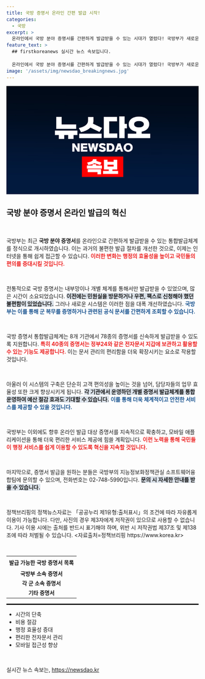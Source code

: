 ```yaml
---
title: 국방 증명서 온라인 간편 발급 시작!
categories:
  - 국방
excerpt: >
  온라인에서 국방 분야 증명서를 간편하게 발급받을 수 있는 시대가 열렸다! 국방부가 새로운 통합발급체계를 도입해 78종의 증명서를 신속히 발급할 수 있도록 개선했다. 이제 복잡한 절차는 잊고, 한 번의 클릭으로 필요한 증명서를 받아보세요!
feature_text: >
  ## firstkoreanews 실시간 뉴스 속보입니다.

  온라인에서 국방 분야 증명서를 간편하게 발급받을 수 있는 시대가 열렸다! 국방부가 새로운 통합발급체계를 도입해 78종의 증명서를 신속히 발급할 수 있도록 개선했다. 이제 복잡한 절차는 잊고, 한 번의 클릭으로 필요한 증명서를 받아보세요!
image: '/assets/img/newsdao_breakingnews.jpg'
---
```


<p><img src="/assets/img/newsdao_breakingnews.jpg" alt="firstkoreanews 속보" /></p>

<h2 data-ke-size="size26">국방 분야 증명서 온라인 발급의 혁신</h2>

<p data-ke-size="size16">&nbsp;</p>

<p>국방부는 최근 <strong>국방 분야 증명서</strong>를 온라인으로 간편하게 발급받을 수 있는 통합발급체계를 정식으로 개시하였습니다. 이는 과거의 불편한 발급 절차를 개선한 것으로, 이제는 인터넷을 통해 쉽게 접근할 수 있습니다. <b><span style="color: #ee2323;">이러한 변화는 행정의 효율성을 높이고 국민들의 편의를 증대시킬 것입니다.</span></b> </p>

<p data-ke-size="size16">&nbsp;</p>

<p>전통적으로 국방 증명서는 내부망이나 개별 체계를 통해서만 발급받을 수 있었으며, 많은 시간이 소요되었습니다. <b><span style="background-color: #21538527;">이전에는 민원실을 방문하거나 우편, 팩스로 신청해야 했던 불편함이 있었습니다.</span></b> 그러나 새로운 시스템은 이러한 점을 대폭 개선하였습니다. <b><span style="color: #1a5490;">국방부는 이를 통해 군 복무를 증명하거나 관련된 공식 문서를 간편하게 조회할 수 있습니다.</span></b></p>

<p data-ke-size="size16">&nbsp;</p>

<p>국방 증명서 통합발급체계는 8개 기관에서 78종의 증명서를 신속하게 발급받을 수 있도록 지원합니다. <b><span style="color: #ee2323;">특히 40종의 증명서는 정부24와 같은 전자문서 지갑에 보관하고 활용할 수 있는 기능도 제공합니다.</span></b> 이는 문서 관리의 편리함을 더욱 확장시키는 요소로 작용할 것입니다.</p>

<p data-ke-size="size16">&nbsp;</p>

<p>아울러 이 시스템의 구축은 단순히 고객 편의성을 높이는 것을 넘어, 담당자들의 업무 효율성 또한 크게 향상시키게 됩니다. <b><span style="background-color: #21538527;">각 기관에서 운영하던 개별 증명서 발급체계를 통합 운영하여 예산 절감 효과도 기대할 수 있습니다.</span></b> <b><span style="color: #1a5490;">이를 통해 더욱 체계적이고 안전한 서비스를 제공할 수 있을 것입니다.</span></b></p>

<p data-ke-size="size16">&nbsp;</p>

<p>국방부는 이외에도 향후 온라인 발급 대상 증명서를 지속적으로 확충하고, 모바일 애플리케이션을 통해 더욱 편리한 서비스 제공에 힘쓸 계획입니다. <b><span style="color: #ee2323;">이런 노력을 통해 국민들이 행정 서비스를 쉽게 이용할 수 있도록 혁신을 지속할 것입니다.</span></b> </p>

<p data-ke-size="size16">&nbsp;</p>

<p>마지막으로, 증명서 발급을 원하는 분들은 국방부의 지능정보화정책관실 소프트웨어융합팀에 문의할 수 있으며, 전화번호는 02-748-5990입니다. <b><span style="background-color: #21538527;">문의 시 자세한 안내를 받을 수 있습니다.</span></b> </p>

<p data-ke-size="size16">&nbsp;</p>

<p>정책브리핑의 정책뉴스자료는 「공공누리 제1유형:출처표시」의 조건에 따라 자유롭게 이용이 가능합니다. 다만, 사진의 경우 제3자에게 저작권이 있으므로 사용할 수 없습니다. 기사 이용 시에는 출처를 반드시 표기해야 하며, 위반 시 저작권법 제37조 및 제138조에 따라 처벌될 수 있습니다. &lt;자료출처=정책브리핑 https://www.korea.kr> </p>

<p data-ke-size="size16">&nbsp;</p>

<table style="width: 100%; border-collapse: collapse;">
    <tr>
        <th style="text-align: center; height: 26px;"><b>발급 가능한 국방 증명서 목록</b></th>
    </tr>
    <tr>
        <td style="text-align: center; height: 17px;"><b>국방부 소속 증명서</b></td>
    </tr>
    <tr>
        <td style="text-align: center; height: 17px;"><b>각 군 소속 증명서</b></td>
    </tr>
    <tr>
        <td style="text-align: center; height: 17px;"><b>기타 증명서</b></td>
    </tr>
</table>

<hr style="border: 1px solid #000;">

<ul>
    <li>시간의 단축</li>
    <li>비용 절감</li>
    <li>행정 효율성 증대</li>
    <li>편리한 전자문서 관리</li>
    <li>모바일 접근성 향상</li>
</ul> 

<p data-ke-size="size16">&nbsp;</p>
실시간 뉴스 속보는, <a href="https://newsdao.kr" rel="dofollow">https://newsdao.kr</a>


